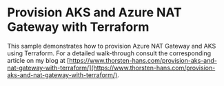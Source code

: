 # Provision AKS and Azure NAT Gateway with Terraform

This sample demonstrates how to provision Azure NAT Gateway and AKS using Terraform. For a detailed walk-through consult the corresponding article on my blog at [https://www.thorsten-hans.com/provision-aks-and-nat-gateway-with-terraform/](https://www.thorsten-hans.com/provision-aks-and-nat-gateway-with-terraform/).

